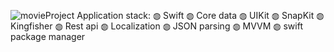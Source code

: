 ![movieProject](https://github.com/DianaDmitriev4/FlicksPicks/blob/main/movieProject.gif)
Application stack:
◍ Swift
◍ Core data
◍ UIKit
◍ SnapKit
◍ Kingfisher
◍ Rest api
◍ Localization
◍ JSON parsing
◍ MVVM
◍ swift package manager
